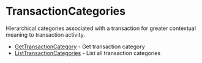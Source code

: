 # TransactionCategories

Hierarchical categories associated with a transaction for greater contextual meaning to transaction activity.


* [GetTransactionCategory](gettransactioncategory.md) - Get transaction category
* [ListTransactionCategories](listtransactioncategories.md) - List all transaction categories
